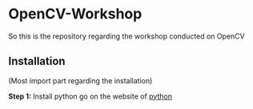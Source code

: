 # OpenCV-Workshop
So this is the repository regarding the workshop conducted on OpenCV

## Installation
(Most import part regarding the installation)

**Step 1:**
Install python go on the website of [python](https://www.python.org/downloads/)
